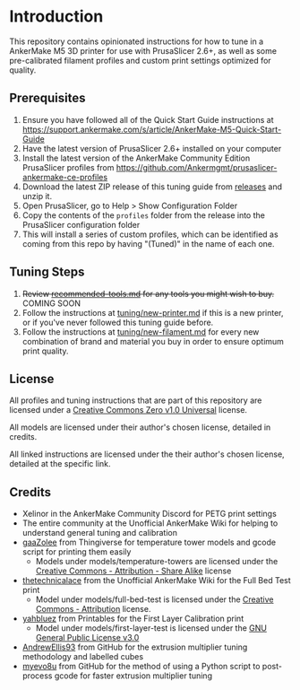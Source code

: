 # Introduction

This repository contains opinionated instructions for how to tune in a AnkerMake M5 3D printer for use with PrusaSlicer 2.6+, as well as some pre-calibrated filament profiles and custom print settings optimized for quality.

## Prerequisites

1. Ensure you have followed all of the Quick Start Guide instructions at <https://support.ankermake.com/s/article/AnkerMake-M5-Quick-Start-Guide>
1. Have the latest version of PrusaSlicer 2.6+ installed on your computer
1. Install the latest version of the AnkerMake Community Edition PrusaSlicer profiles from <https://github.com/Ankermgmt/prusaslicer-ankermake-ce-profiles>
1. Download the latest ZIP release of this tuning guide from [releases](https://github.com/natescherer/ankermake-m5-prusaslicer-tuning/releases/latest) and unzip it.
1. Open PrusaSlicer, go to Help > Show Configuration Folder
1. Copy the contents of the `profiles` folder from the release into the PrusaSlicer configuration folder
  1. This will install a series of custom profiles, which can be identified as coming from this repo by having "(Tuned)" in the name of each one.

## Tuning Steps

1. ~~Review [recommended-tools.md](recommended-tools.md) for any tools you might wish to buy.~~ COMING SOON
1. Follow the instructions at [tuning/new-printer.md](tuning/new-printer.md) if this is a new printer, or if you've never followed this tuning guide before.
1. Follow the instructions at [tuning/new-filament.md](tuning/new-filament.md) for every new combination of brand and material you buy in order to ensure optimum print quality.

## License

All profiles and tuning instructions that are part of this repository are licensed under a [Creative Commons Zero v1.0 Universal](LICENSE) license.

All models are licensed under their author's chosen license, detailed in credits.

All linked instructions are licensed under the their author's chosen license, detailed at the specific link.

## Credits

- Xelinor in the AnkerMake Community Discord for PETG print settings
- The entire community at the Unofficial AnkerMake Wiki for helping to understand general tuning and calibration
- [gaaZolee](https://www.thingiverse.com/thing:2729076) from Thingiverse for temperature tower models and gcode script for printing them easily
  - Models under models/temperature-towers are licensed under the [Creative Commons - Attribution - Share Alike](https://creativecommons.org/licenses/by-sa/3.0/) license
- [thetechnicalace](https://wiki.printed.boats/en/Troubleshooting/hardware-fixes) from the Unofficial AnkerMake Wiki for the Full Bed Test print
  - Model under models/full-bed-test is licensed under the [Creative Commons - Attribution](https://creativecommons.org/licenses/by/4.0/) license.
- [yahbluez](https://www.printables.com/model/251587-stress-free-first-layer-calibration-in-less-than-5) from Printables for the First Layer Calibration print
  - Model under models/first-layer-test is licensed under the [GNU General Public License v3.0](https://www.gnu.org/licenses/gpl-3.0.html)
- [AndrewEllis93](https://github.com/AndrewEllis93/Print-Tuning-Guide) from GitHub for the extrusion multiplier tuning methodology and labelled cubes
- [myevo8u](https://github.com/myevo8u/Prusa-Slicer-Extrusion-Multiplier-Calibration-Script) from GitHub for the method of using a Python script to post-process gcode for faster extrusion multiplier tuning
